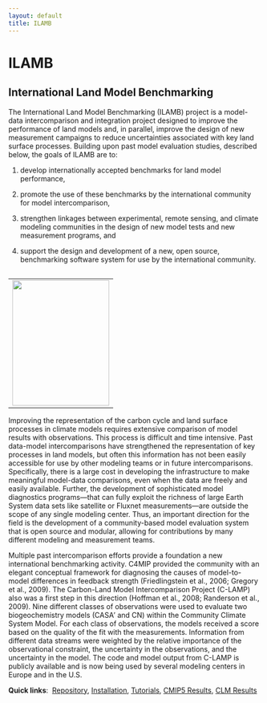 ```yaml
---
layout: default
title: ILAMB
---
```


ILAMB
=====

International Land Model Benchmarking
-------------------------------------


The International Land Model Benchmarking (ILAMB) project is a model-data intercomparison and integration project designed to improve the performance of land models and, in parallel, improve the design of new measurement campaigns to reduce uncertainties associated with key land surface processes. Building upon past model evaluation studies, described below, the goals of ILAMB are to:

1. develop internationally accepted benchmarks for land model performance,

2. promote the use of these benchmarks by the international community for model intercomparison,

3. strengthen linkages between experimental, remote sensing, and climate modeling communities in the design of new model tests and new measurement programs, and

4. support the design and development of a new, open source, benchmarking software system for use by the international community.

<table align="right"><tr><td><a border="0" target="_blank" href="https://www.ilamb.org/meetings/washington2016/2016_ILAMB_Report_V10_web.pdf"><img width="193" height="250" src="https://www.ilamb.org/meetings/washington2016/2016_ILAMB_Report_cover_small.jpg"></a></td></tr></table>

Improving the representation of the carbon cycle and land surface
processes in climate models requires extensive comparison of model results
with observations. This process is difficult and time intensive. Past
data-model intercomparisons have strengthened the representation
of key processes in land models, but often this information has not
been easily accessible for use by other modeling teams or in future
intercomparisons. Specifically, there is a large cost in developing
the infrastructure to make meaningful model-data comparisons, even when
the data are freely and easily available. Further, the development of
sophisticated model diagnostics programs—that can fully exploit
the richness of large Earth System data sets like satellite or
Fluxnet measurements—are outside the scope of any single modeling
center. Thus, an important direction for the field is the development
of a community-based model evaluation system that is open source and
modular, allowing for contributions by many different modeling and
measurement teams.

Multiple past intercomparison efforts provide a foundation a new
international benchmarking activity. C4MIP provided the community with an
elegant conceptual framework for diagnosing the causes of model-to-model
differences in feedback strength (Friedlingstein et al., 2006; Gregory et
al., 2009). The Carbon-Land Model Intercomparison Project (C-LAMP) also
was a first step in this direction (Hoffman et al., 2008; Randerson et
al., 2009). Nine different classes of observations were used to evaluate
two biogeochemistry models (CASA′ and CN) within the Community Climate
System Model. For each class of observations, the models received a
score based on the quality of the fit with the measurements. Information
from different data streams were weighted by the relative importance
of the observational constraint, the uncertainty in the observations,
and the uncertainty in the model. The code and model output from C-LAMP
is publicly available and is now being used by several modeling centers
in Europe and in the U.S.

<strong>Quick links</strong>:&nbsp;
<a href="https://bitbucket.org/ncollier/ilamb">Repository</a>,
<a href="http://ilamb.ornl.gov/doc/install.html">Installation</a>,
<a href="http://ilamb.ornl.gov/doc/tutorial.html">Tutorials</a>,
<a href="http://ilamb.ornl.gov/CMIP5">CMIP5 Results</a>,
<a href="http://ilamb.ornl.gov/CLM">CLM Results</a>

